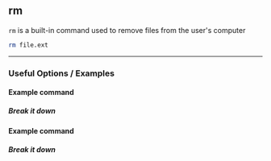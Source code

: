 rm
-------

`rm` is a built-in command used to remove files from the user's computer

~~~ bash
rm file.ext
~~~

---

### Useful Options / Examples

#### Example command

##### Break it down

#### Example command

##### Break it down
